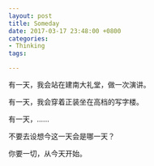 ```yaml
---
layout: post
title: Someday
date: 2017-03-17 23:48:00 +0800
categories:
- Thinking
tags:

---
```


有一天，我会站在建南大礼堂，做一次演讲。

有一天，我会穿着正装坐在高档的写字楼。

有一天，......

不要去设想今这一天会是哪一天？

你要一切，从今天开始。